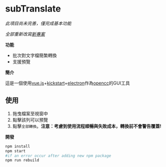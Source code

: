 # subTranslate

*此項目尚未完善，僅完成基本功能*

*全部重新改寫[新專案](https://github.com/dreamfliper/mashingopencc)*

**功能**

* 批次對文字檔簡繁轉換
* 支援預覽

**簡介**

這是一個使用[vue.js](https://vuejs.org)+[kickstart](http://getkickstart.com)+[electron](http://electron.atom.io)作為[opencc](https://github.com/BYVoid/OpenCC)的GUI工具

## 使用

1. 拖曳檔案至視窗中
2. 點擊該列可以預覽
3. 點擊`全部轉換`。__注意：考慮到使用流程順暢與失敗成本，轉換前不會警告覆蓋!__

**開發**

```bash
npm install
npm start
#if an error occur after adding new npm package
npm run rebuild
```

#### 
